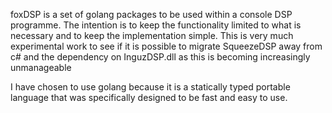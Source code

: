 foxDSP is a set of golang packages to be used within a console DSP programme. The intention is to keep the functionality limited to what is necessary and to keep the implementation simple. This is very much experimental work to see if it is possible to migrate SqueezeDSP away from c# and the dependency on InguzDSP.dll as this is becoming increasingly unmanageable

I have chosen to use golang because it is a statically typed portable language that was specifically designed to be fast and easy to use.
